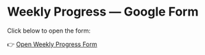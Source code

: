 # Weekly Progress — Google Form

Click below to open the form:

👉 [Open Weekly Progress Form](https://forms.gle/C1cdnW4Za3DsKWZN7)


